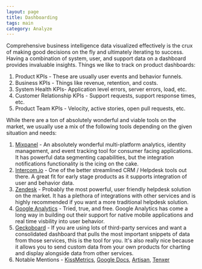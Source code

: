 ```yaml
---
layout: page
title: Dashboarding
tags: main
category: Analyze
---
```


Comprehensive business intelligence data visualized effectively is the crux of making good decisions on the fly and ultimately iterating to success. Having a combination of system, user, and support data on a dashboard provides invaluable insights. Things we like to track on product dashboards:

1. Product KPIs - These are usually user events and behavior funnels. 
2. Business KPIs - Things like revenue, retention, and costs. 
3. System Health KPIs- Application level errors, server errors, load, etc.
4. Customer Relationship KPIs - Support requests, support response times, etc. 
5. Product Team KPIs - Velocity, active stories, open pull requests, etc.

While there are a ton of absolutely wonderful and viable tools on the market, we usually use a mix of the following tools depending on the given situation and needs:

1. [Mixpanel](https://mixpanel.com/) - An absolutely wonderful multi-platform analytics, identity management, and event tracking tool for consumer facing applications. It has powerful data segmenting capabilities, but the integration notifications functionality is the icing on the cake. 
2. [Intercom.io](https://www.intercom.io/) - One of the better streamlined CRM / Helpdesk tools out there. A great fit for early stage products as it supports integration of user and behavior data. 
3. [Zendesk](http://www.zendesk.com/) - Probably the most powerful, user friendly helpdesk solution on the market. It has a plethora of integrations with other services and is highly recommended if you want a more traditional helpdesk solution. 
4. [Google Analytics](http://www.google.com/analytics/) - Tried, true, and free. Google Analytics has come a long way in building out their support for native mobile applications and real time visbility into user behavior. 
5. [Geckoboard](http://www.geckoboard.com/) - If you are using lots of third-party services and want a consolidated dashboard that pulls the most important snippets of data from those services, this is the tool for you. It's also really nice because it allows you to send custom data from your own products for charting and display alongside data from other services. 
6. Notable Mentions - [KissMetrics](https://www.kissmetrics.com/), [Google Docs](https://docs.google.com), [Artisan](http://useartisan.com/), [Tenxer](http://tenxer.com/)